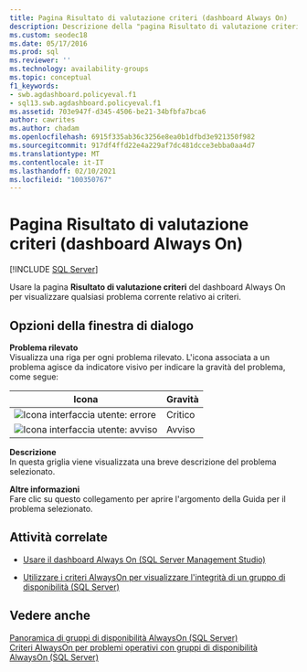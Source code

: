 ```yaml
---
title: Pagina Risultato di valutazione criteri (dashboard Always On)
description: Descrizione della "pagina Risultato di valutazione criteri" presente nel "dashboard Always On" in SQL Server Management Studio (SSMS).
ms.custom: seodec18
ms.date: 05/17/2016
ms.prod: sql
ms.reviewer: ''
ms.technology: availability-groups
ms.topic: conceptual
f1_keywords:
- swb.agdashboard.policyeval.f1
- sql13.swb.agdashboard.policyeval.f1
ms.assetid: 703e947f-d345-4506-be21-34bfbfa7bca6
author: cawrites
ms.author: chadam
ms.openlocfilehash: 6915f335ab36c3256e8ea0b1dfbd3e921350f982
ms.sourcegitcommit: 917df4ffd22e4a229af7dc481dcce3ebba0aa4d7
ms.translationtype: MT
ms.contentlocale: it-IT
ms.lasthandoff: 02/10/2021
ms.locfileid: "100350767"
---
```

# <a name="policy-evaluation-result-page-always-on-dashboard"></a>Pagina Risultato di valutazione criteri (dashboard Always On)
[!INCLUDE [SQL Server](../../../includes/applies-to-version/sqlserver.md)]

  Usare la pagina **Risultato di valutazione criteri** del dashboard Always On per visualizzare qualsiasi problema corrente relativo ai criteri.  
    
##  <a name="dialog-box-options"></a><a name="Options"></a> Opzioni della finestra di dialogo  
 **Problema rilevato**  
 Visualizza una riga per ogni problema rilevato. L'icona associata a un problema agisce da indicatore visivo per indicare la gravità del problema, come segue:  
  
|Icona|Gravità|  
|----------|--------------|  
|![Icona interfaccia utente: errore](../../../database-engine/availability-groups/windows/media/repl-icon-error.gif "Icona interfaccia utente: errore")|Critico|  
|![Icona interfaccia utente: avviso](../../../database-engine/availability-groups/windows/media/repl-icon-warn.gif "Icona interfaccia utente: avviso")|Avviso|  
  
 **Descrizione**  
 In questa griglia viene visualizzata una breve descrizione del problema selezionato.  
  
 **Altre informazioni**  
 Fare clic su questo collegamento per aprire l'argomento della Guida per il problema selezionato.  
  
##  <a name="related-tasks"></a><a name="RelatedTasks"></a> Attività correlate  
  
-   [Usare il dashboard Always On &#40;SQL Server Management Studio&#41;](../../../database-engine/availability-groups/windows/use-the-always-on-dashboard-sql-server-management-studio.md)  
  
-   [Utilizzare i criteri AlwaysOn per visualizzare l'integrità di un gruppo di disponibilità &#40;SQL Server&#41;](../../../database-engine/availability-groups/windows/use-always-on-policies-to-view-the-health-of-an-availability-group-sql-server.md)  
  
## <a name="see-also"></a>Vedere anche  
 [Panoramica di gruppi di disponibilità AlwaysOn &#40;SQL Server&#41;](../../../database-engine/availability-groups/windows/overview-of-always-on-availability-groups-sql-server.md)   
 [Criteri AlwaysOn per problemi operativi con gruppi di disponibilità AlwaysOn &#40;SQL Server&#41;](../../../database-engine/availability-groups/windows/always-on-policies-for-operational-issues-always-on-availability.md)  
  
  
